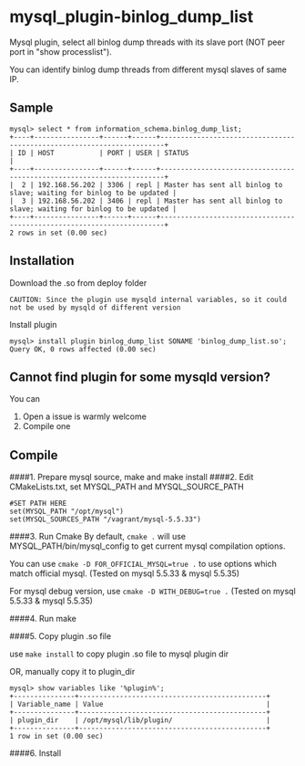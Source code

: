 mysql_plugin-binlog_dump_list
=============================

Mysql plugin, select all binlog dump threads with its slave port (NOT peer port in "show processlist").

You can identify binlog dump threads from different mysql slaves of same IP.

Sample
----

    mysql> select * from information_schema.binlog_dump_list;
    +----+----------------+------+------+-----------------------------------------------------------------------+
    | ID | HOST           | PORT | USER | STATUS                                                                |
    +----+----------------+------+------+-----------------------------------------------------------------------+
    |  2 | 192.168.56.202 | 3306 | repl | Master has sent all binlog to slave; waiting for binlog to be updated |
    |  3 | 192.168.56.202 | 3406 | repl | Master has sent all binlog to slave; waiting for binlog to be updated |
    +----+----------------+------+------+-----------------------------------------------------------------------+
    2 rows in set (0.00 sec)


Installation
----
Download the .so from deploy folder

    CAUTION: Since the plugin use mysqld internal variables, so it could not be used by mysqld of different version
    
Install plugin
    
    mysql> install plugin binlog_dump_list SONAME 'binlog_dump_list.so';
    Query OK, 0 rows affected (0.00 sec)
    
Cannot find plugin for some mysqld version?
----
You can 
1. Open a issue is warmly welcome
2. Compile one

Compile
----
####1. Prepare mysql source, make and make install
####2. Edit CMakeLists.txt, set MYSQL_PATH and MYSQL_SOURCE_PATH

    #SET PATH HERE
    set(MYSQL_PATH "/opt/mysql")
    set(MYSQL_SOURCES_PATH "/vagrant/mysql-5.5.33")
    
####3. Run Cmake
By default, `cmake .` will use MYSQL_PATH/bin/mysql_config to get current mysql compilation options.

You can use `cmake -D FOR_OFFICIAL_MYSQL=true .` to use options which match official mysql. (Tested on mysql 5.5.33 & mysql 5.5.35)

For mysql debug version, use `cmake -D WITH_DEBUG=true .` (Tested on mysql 5.5.33 & mysql 5.5.35)

####4. Run make

####5. Copy plugin .so file

use `make install` to copy plugin .so file to mysql plugin dir

OR, manually copy it to plugin_dir

    mysql> show variables like '%plugin%';
    +---------------+----------------------------------------------+
    | Variable_name | Value                                        |
    +---------------+----------------------------------------------+
    | plugin_dir    | /opt/mysql/lib/plugin/                       |
    +---------------+----------------------------------------------+
    1 row in set (0.00 sec)
    
####6. Install